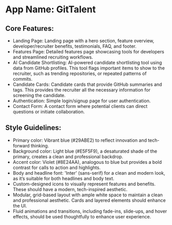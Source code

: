 # **App Name**: GitTalent

## Core Features:

- Landing Page: Landing page with a hero section, feature overview, developer/recruiter benefits, testimonials, FAQ, and footer.
- Features Page: Detailed features page showcasing tools for developers and streamlined recruiting workflows.
- AI Candidate Shortlisting: AI-powered candidate shortlisting tool using data from GitHub profiles. This tool flags important items to show to the recruiter, such as trending repositories, or repeated patterns of commits.
- Candidate Cards: Candidate cards that provide GitHub summaries and tags. This provides the recruiter all the necessary information for screening the candidate.
- Authentication: Simple login/signup page for user authentication.
- Contact Form: A contact form where potential clients can direct questions or initiate collaboration.

## Style Guidelines:

- Primary color: Vibrant blue (#29ABE2) to reflect innovation and tech-forward thinking.
- Background color: Light blue (#E5F5F9), a desaturated shade of the primary, creates a clean and professional backdrop.
- Accent color: Violet (#8E24AA), analogous to blue but provides a bold contrast for calls to action and highlights.
- Body and headline font: 'Inter' (sans-serif) for a clean and modern look, as it’s suitable for both headlines and body text.
- Custom-designed icons to visually represent features and benefits. These should have a modern, tech-inspired aesthetic.
- Modular, grid-based layout with ample white space to maintain a clean and professional aesthetic. Cards and layered elements should enhance the UI.
- Fluid animations and transitions, including fade-ins, slide-ups, and hover effects, should be used thoughtfully to enhance user experience.